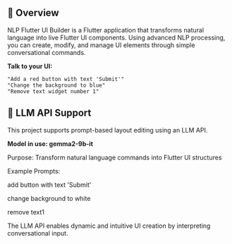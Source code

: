 

## 🚀 Overview

NLP Flutter UI Builder is a Flutter application that transforms natural language into live Flutter UI components. Using advanced NLP processing, you can create, modify, and manage UI elements through simple conversational commands.

**Talk to your UI:**
```
"Add a red button with text 'Submit'"
"Change the background to blue"  
"Remove text widget number 1"
```

## 🤖 LLM API Support
This project supports prompt-based layout editing using an LLM API.

**Model in use: gemma2-9b-it**

Purpose: Transform natural language commands into Flutter UI structures

Example Prompts:

add button with text 'Submit'

change background to white

remove text1

The LLM API enables dynamic and intuitive UI creation by interpreting conversational input.